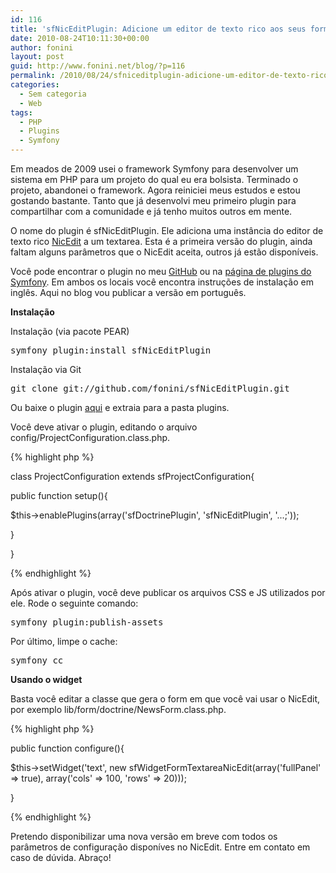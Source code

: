 ```yaml
---
id: 116
title: 'sfNicEditPlugin: Adicione um editor de texto rico aos seus forms no Symfony'
date: 2010-08-24T10:11:30+00:00
author: fonini
layout: post
guid: http://www.fonini.net/blog/?p=116
permalink: /2010/08/24/sfniceditplugin-adicione-um-editor-de-texto-rico-aos-seus-forms-no-symfony/
categories:
  - Sem categoria
  - Web
tags:
  - PHP
  - Plugins
  - Symfony
---
```

Em meados de 2009 usei o framework Symfony para desenvolver um sistema em PHP para um projeto do qual eu era bolsista. Terminado o projeto, abandonei o framework. Agora reiniciei meus estudos e estou gostando bastante. Tanto que já desenvolvi meu primeiro plugin para compartilhar com a comunidade e já tenho muitos outros em mente.

O nome do plugin é sfNicEditPlugin. Ele adiciona uma instância do editor de texto rico <a href="http://www.nicedit.com" rel="externo nofollow">NicEdit</a> a um textarea. Esta é a primeira versão do plugin, ainda faltam alguns parâmetros que o NicEdit aceita, outros já estão disponíveis.

Você pode encontrar o plugin no meu <a href="http://github.com/fonini/sfNicEditPlugin" rel="externo nofollow">GitHub</a> ou na <a href="http://www.symfony-project.org/plugins/sfNicEditPlugin" rel="externo nofollow">página de plugins do Symfony</a>. Em ambos os locais você encontra instruções de instalação em inglês. Aqui no blog vou publicar a versão em português.

**Instalação**  


Instalação (via pacote PEAR)

<pre id="terminal" user="fonini" computer="valhalla">symfony plugin:install sfNicEditPlugin</pre>

Instalação via Git

<pre id="terminal" user="fonini" computer="valhalla">git clone git://github.com/fonini/sfNicEditPlugin.git</pre>

Ou baixe o plugin <a href="http://plugins.symfony-project.org/get/sfNicEditPlugin/sfNicEditPlugin-1.0.1.tgz" rel="nofollow externo">aqui</a> e extraia para a pasta plugins.

Você deve ativar o plugin, editando o arquivo config/ProjectConfiguration.class.php.

{% highlight php %}
  
class ProjectConfiguration extends sfProjectConfiguration{
	  
public function setup(){
		  
$this->enablePlugins(array('sfDoctrinePlugin', 'sfNicEditPlugin', '...;'));
	  
}
  
}
  
{% endhighlight %}

Após ativar o plugin, você deve publicar os arquivos CSS e JS utilizados por ele. Rode o seguinte comando:

<pre id="terminal" user="fonini" computer="valhalla">symfony plugin:publish-assets</pre>

Por último, limpe o cache:

<pre id="terminal" user="fonini" computer="valhalla">symfony cc</pre>



**Usando o widget**

Basta você editar a classe que gera o form em que você vai usar o NicEdit, por exemplo lib/form/doctrine/NewsForm.class.php.

{% highlight php %}
  
public function configure(){
	  
$this->setWidget('text', new sfWidgetFormTextareaNicEdit(array('fullPanel' => true), array('cols' => 100, 'rows' => 20)));
  
}
  
{% endhighlight %}

Pretendo disponibilizar uma nova versão em breve com todos os parâmetros de configuração disponíves no NicEdit. Entre em contato em caso de dúvida. Abraço!